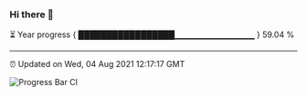 ### Hi there 👋

⏳ Year progress { █████████████████▁▁▁▁▁▁▁▁▁▁▁▁▁ } 59.04 %

---

⏰ Updated on Wed, 04 Aug 2021 12:17:17 GMT

![Progress Bar CI](https://github.com/liununu/liununu/workflows/Progress%20Bar%20CI/badge.svg)
